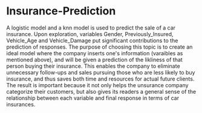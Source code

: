 # Insurance-Prediction

A logistic model and a knn model is used to predict the sale of a car insurance. Upon exploration, variables Gender, Previously_Insured, Vehicle_Age and Vehicle_Damage put significant contributions to the prediction of responses. The purpose of choosing this topic is to create an ideal model where the company inserts one's information (varaibles as mentioned above), and will be given a prediction of the likliness of that person buying their insurance. This enables the company to eliminate unnecessary follow-ups and sales pursuing those who are less likely to buy insurance, and thus saves both time and resources for actual future clients. The result is important because it not only helps the unsurance company categorize their customers, but also gives its readers a general sense of the relationship between each variable and final response in terms of car insurances.
